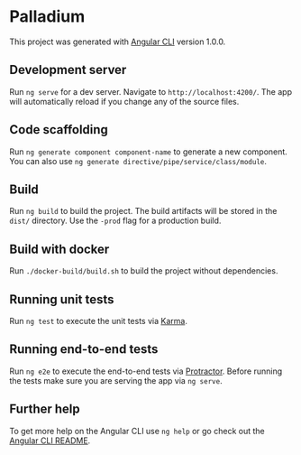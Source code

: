 # Palladium

This project was generated with [Angular CLI](https://github.com/angular/angular-cli)
version 1.0.0.

## Development server

Run `ng serve` for a dev server. Navigate to `http://localhost:4200/`.
The app will automatically reload if you change any of the source files.

## Code scaffolding

Run `ng generate component component-name` to generate a new component.
You can also use `ng generate directive/pipe/service/class/module`.

## Build

Run `ng build` to build the project. The build artifacts will be stored
in the `dist/` directory.
Use the `-prod` flag for a production build.

## Build with docker

Run `./docker-build/build.sh` to build the project without dependencies.

## Running unit tests

Run `ng test` to execute the unit tests via [Karma](https://karma-runner.github.io).

## Running end-to-end tests

Run `ng e2e` to execute the end-to-end tests via [Protractor](http://www.protractortest.org/).
Before running the tests make sure you are serving the app via `ng serve`.

## Further help

To get more help on the Angular CLI use `ng help` or go check out the
[Angular CLI README](https://github.com/angular/angular-cli/blob/master/README.md).
